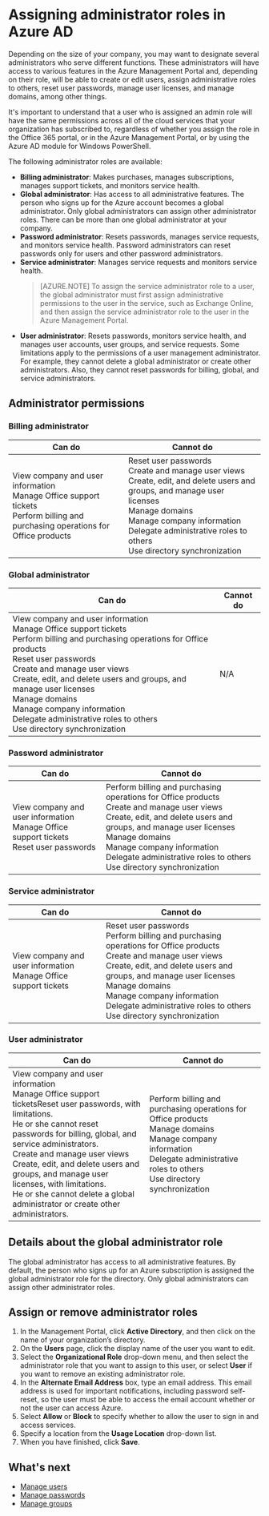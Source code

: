 <properties
	pageTitle="Assigning administrator roles in Azure AD"
	description="Explains what admin roles are available with Azure AD and how to assign them."
	services="active-directory"
	documentationCenter=""
	authors="curtand"
	manager="stevenpo"
	editor=""/>

<tags 
	ms.service="active-directory" 
	ms.date="10/19/2015"
	wacn.date=""/>

# Assigning administrator roles in Azure AD

Depending on the size of your company, you may want to designate several administrators who serve different functions. These administrators will have access to various features in the Azure Management Portal and, depending on their role, will be able to create or edit users, assign administrative roles to others, reset user passwords, manage user licenses, and manage domains, among other things.

It's  important to understand that a user who is assigned an admin role will have the same permissions across all of the cloud services that your organization has subscribed to, regardless of whether you assign the role in the Office 365 portal, or in the Azure Management Portal, or by using the Azure AD module for Windows PowerShell. 

The following administrator roles are available:

- **Billing administrator**: Makes purchases, manages subscriptions, manages support tickets, and monitors service health.
- **Global administrator**: Has access to all administrative features. The person who signs up for the Azure account becomes a global administrator. Only global administrators can assign other administrator roles. There can be more than one global administrator at your company.
- **Password administrator**: Resets passwords, manages service requests, and monitors service health. Password administrators can reset passwords only for users and other password administrators.
- **Service administrator**: Manages service requests and monitors service health.
    > [AZURE.NOTE]
    > To assign the service administrator role to a user, the global administrator must first assign administrative permissions to the user in the service, such as Exchange Online, and then assign the service administrator role to the user in the Azure Management Portal. 
- **User administrator**: Resets passwords, monitors service health, and manages user accounts, user groups, and service requests. Some limitations apply to the permissions of a user management administrator. For example, they cannot delete a global administrator or create other administrators. Also, they cannot reset passwords for billing, global, and service administrators.

## Administrator permissions

### Billing administrator

Can do | Cannot do
------------- | -------------
View company and user information<br>Manage Office support tickets<br>Perform billing and purchasing operations for Office products | Reset user passwords<br>Create and manage user views<br>Create, edit, and delete users and groups, and manage user licenses<br>Manage domains<br>Manage company information<br>Delegate administrative roles to others<br>Use directory synchronization

### Global administrator

Can do | Cannot do
------------ | -------------
View company and user information<br>Manage Office support tickets<br>Perform billing and purchasing operations for Office products <br>Reset user passwords<br> Create and manage user views<br>Create, edit, and delete users and groups, and manage user licenses<br> Manage domains <br>Manage company information<br>Delegate administrative roles to others<br>Use directory synchronization | N/A

### Password administrator

Can do | Cannot do
------------- | -------------
View company and user information<br>Manage Office support tickets<br>Reset user passwords | Perform billing and purchasing operations for Office products<br>Create and manage user views<br>Create, edit, and delete users and groups, and manage user licenses<br>Manage domains<br>Manage company information<br>Delegate administrative roles to others<br>Use directory synchronization

### Service administrator

Can do | Cannot do
------------- | -------------
View company and user information<br>Manage Office support tickets | Reset user passwords<br>Perform billing and purchasing operations for Office products<br>Create and manage user views<br>Create, edit, and delete users and groups, and manage user licenses<br>Manage domains<br>Manage company information<br>Delegate administrative roles to others<br>Use directory synchronization

### User administrator

Can do | Cannot do
------------- | -------------
View company and user information<br>Manage Office support ticketsReset user passwords, with limitations.<br> He or she cannot reset passwords for billing, global, and service administrators.<br>Create and manage user views<br>Create, edit, and delete users and groups, and manage user licenses, with limitations.<br> He or she cannot delete a global administrator or create other administrators. | Perform billing and purchasing operations for Office products<br>Manage domains<br>Manage company information<br>Delegate administrative roles to others<br>Use directory synchronization

## Details about the global administrator role

The global administrator has access to all administrative features. By default, the person who signs up for an Azure subscription is assigned  the global administrator role for the directory. Only global administrators can assign other administrator roles. 

## Assign or remove administrator roles 


1. In the Management Portal, click **Active Directory**, and then click on the name of your organization’s directory.
2. On the **Users** page, click the display name of the user you want to edit.
3. Select the **Organizational Role** drop-down menu, and then select the administrator role that you want to assign to this user, or select **User** if you want to remove an existing administrator role. 
4. In the **Alternate Email Address** box, type an email address. This email address is used for important notifications, including password self-reset, so the user must be able to access the email account whether or not the user can access Azure.
5. Select **Allow** or **Block** to specify whether to allow the user to sign in and access services. 
6. Specify a location from the **Usage Location** drop-down list.
7. When you have finished, click **Save**.

## What's next

- [Manage users](/documentation/articles/active-directory-manage-users)
- [Manage passwords](/documentation/articles/active-directory-manage-passwords)
- [Manage groups](/documentation/articles/active-directory-manage-groups)


